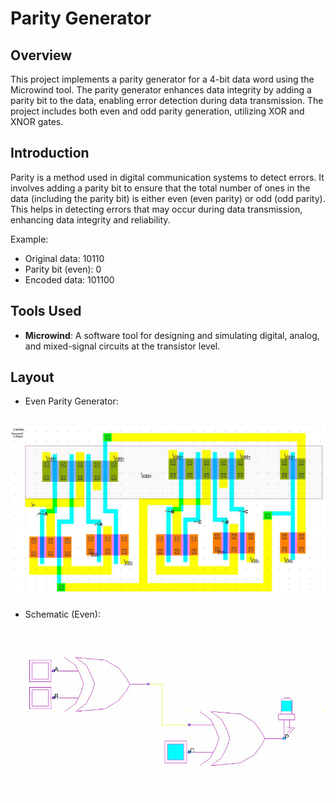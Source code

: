 # Parity Generator

## Overview

This project implements a parity generator for a 4-bit data word using the Microwind tool. The parity generator enhances data integrity by adding a parity bit to the data, enabling error detection during data transmission. The project includes both even and odd parity generation, utilizing XOR and XNOR gates.

## Introduction

Parity is a method used in digital communication systems to detect errors. It involves adding a parity bit to ensure that the total number of ones in the data (including the parity bit) is either even (even parity) or odd (odd parity). This helps in detecting errors that may occur during data transmission, enhancing data integrity and reliability.

Example:
- Original data: 10110
- Parity bit (even): 0
- Encoded data: 101100

## Tools Used

- **Microwind**: A software tool for designing and simulating digital, analog, and mixed-signal circuits at the transistor level.

## Layout

- Even Parity Generator:
<br>
<img src='./layout_evenparity.jpg' alt='even_parity' width=800px>

- Schematic (Even):
<img src='./even_schematic.jpg' alt='even_schematic' width=800px>
